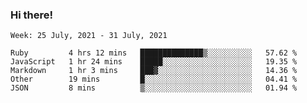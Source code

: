 ### Hi there!

<!--START_SECTION:waka-->
```text
Week: 25 July, 2021 - 31 July, 2021

Ruby         4 hrs 12 mins   ██████████████▒░░░░░░░░░░   57.62 % 
JavaScript   1 hr 24 mins    █████░░░░░░░░░░░░░░░░░░░░   19.35 % 
Markdown     1 hr 3 mins     ███▓░░░░░░░░░░░░░░░░░░░░░   14.36 % 
Other        19 mins         █░░░░░░░░░░░░░░░░░░░░░░░░   04.41 % 
JSON         8 mins          ▒░░░░░░░░░░░░░░░░░░░░░░░░   01.94 % 
```
<!--END_SECTION:waka-->
